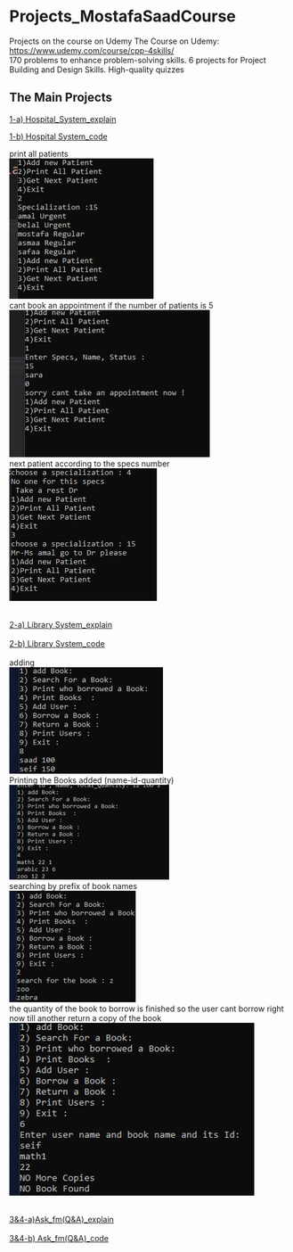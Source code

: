 # Projects_MostafaSaadCourse
Projects on the course on Udemy
The Course on Udemy: https://www.udemy.com/course/cpp-4skills/ <br>
170 problems to enhance problem-solving skills. 6 projects for Project Building and Design Skills. High-quality quizzes


## The Main Projects

[1-a) Hospital_System_explain](https://github.com/SaadMu7ammad/Projects_MostafaSaadCourse/blob/main/hopitalsys%20(0).png)<br>

[1-b) Hospital System_code ](https://github.com/SaadMu7ammad/Projects_MostafaSaadCourse/blob/main/HospitalSystem.cpp)<br>

print all patients<br>
![print all patients](https://github.com/SaadMu7ammad/Projects_MostafaSaadCourse/blob/main/hopitalsys%20(2).png)<br>
cant book an appointment if the number of patients is 5 <br>
![appointment](https://github.com/SaadMu7ammad/Projects_MostafaSaadCourse/blob/main/hopitalsys%20(1).png)<br>
next patient according to the specs number<br>
![next](https://github.com/SaadMu7ammad/Projects_MostafaSaadCourse/blob/main/hopitalsys%20(3).png)<br><br>


[2-a) Library System_explain ](https://github.com/SaadMu7ammad/Projects_MostafaSaadCourse/blob/main/LibrarySystem%20(0).png)<br><br>
[2-b) Library System_code ](https://github.com/SaadMu7ammad/Projects_MostafaSaadCourse/blob/main/HospitalSystem.cpp)<br><br>
adding<br>
![adding](https://github.com/SaadMu7ammad/Projects_MostafaSaadCourse/blob/main/LibrarySystem%20(01).png)<br>
Printing the Books added (name-id-quantity) <br>
![printing](https://github.com/SaadMu7ammad/Projects_MostafaSaadCourse/blob/main/LibrarySystem%20(02).png)<br>
searching by prefix of book names<br>
![searching](https://github.com/SaadMu7ammad/Projects_MostafaSaadCourse/blob/main/LibrarySystem%20(03).png)<br>
the quantity of the book to borrow is finished so the user cant borrow right now till another return a copy of the book <br>
![no quantity](https://github.com/SaadMu7ammad/Projects_MostafaSaadCourse/blob/main/LibrarySystem%20(04).png)<br><br>

[3&4-a)Ask_fm(Q&A)_explain](https://github.com/SaadMu7ammad/Projects_MostafaSaadCourse/blob/main/Ask.fmQ%26A/Ask.fmQ%26A%20(00).png)<br><br>
[3&4-b) Ask_fm(Q&A)_code ](https://github.com/SaadMu7ammad/Projects_MostafaSaadCourse/blob/main/Ask.fmQ%26A.cpp)<br><br>
